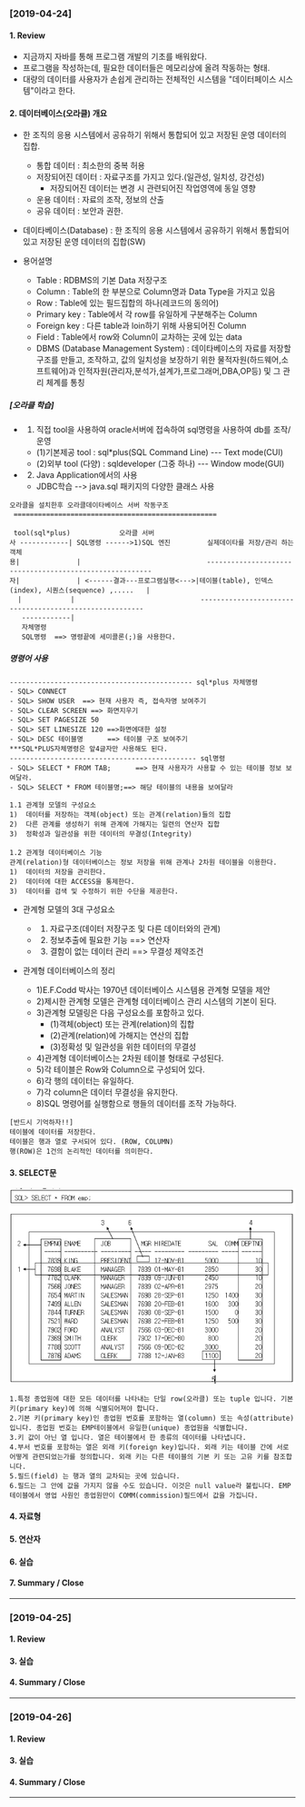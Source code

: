 
### [2019-04-24]

#### 1. Review
+ 지금까지 자바를 통해 프로그램 개발의 기초를 배워왔다.
+ 프로그램을 작성하는데, 필요한 데이터들은 메모리상에 올려 작동하는 형태.
+ 대량의 데이터를 사용자가 손쉽게 관리하는 전체적인 시스템을 "데이터페이스 시스템"이라고 한다.

#### 2. 데이터베이스(오라클) 개요
+ 한 조직의 응용 시스템에서 공유하기 위해서 통합되어 있고 저장된 운영 데이터의 집합.
  - 통합 데이터 : 최소한의 중복 허용
  - 저장되어진 데이터 : 자료구조를 가지고 있다.(일관성, 일치성, 강건성)
    - 저장되어진 데이터는 변경 시 관련되어진 작업영역에 동일 영향
  - 운용 데이터 : 자료의 조작, 정보의 산출
  - 공유 데이터 : 보안과 권한.

+ 데이타베이스(Database) : 한 조직의 응용 시스템에서 공유하기 위해서 통합되어 있고 저장된 운영 데이터의 집합(SW)

+ 용어설명
  - Table : RDBMS의 기본 Data 저장구조
  - Column : Table의 한 부분으로 Column명과 Data Type을 가지고 있음
  - Row : Table에 있는 필드집합의 하나(레코드의 동의어)
  - Primary key : Table에서 각 row를 유일하게 구분해주는 Column
  - Foreign key : 다른 table과 loin하기 위해 사용되어진 Column
  - Field : Table에서 row와 Column이 교차하는 곳에 있는 data
  - DBMS (Database Management System) : 데이타베이스의 자료를 저장할 구조를 만들고, 조작하고, 값의 일치성을 보장하기 위한  물적자원(하드웨어,소프트웨어)과 인적자원(관리자,분석가,설계가,프로그래머,DBA,OP등) 및  그 관리 체계를 통칭

##### [오라클 학습]
+ 1) 직접 tool을 사용하여 oracle서버에 접속하여 sql명령을 사용하여 db를 조작/운영
  - (1)기본제공 tool : sql*plus(SQL Command Line)  --- Text mode(CUI)
  - (2)외부 tool (다양) : sqldeveloper (그중 하나)  --- Window mode(GUI)
+ 2) Java Application에서의 사용
  - JDBC학습 --> java.sql 패키지의 다양한 클래스 사용

```
오라클을 설치한후 오라클데이타베이스 서버 작동구조
 ==================================================

 tool(sql*plus)            오라클 서버
사 ------------| SQL명령 ------>1)SQL 엔진         실제데이타를 저장/관리 하는 객체
용|		        | 	                            --------------------------------------------------------
자| 		        | <------결과---프로그램실행<--->|테이블(table), 인덱스(index), 시퀀스(sequence) ,.....   |
  |            |                               --------------------------------------------------------
   ------------|
   자체명령
   SQL명령  ==> 명령끝에 세미콜론(;)을 사용한다.
```

##### 명령어 사용
```
--------------------------------------------- sql*plus 자체명령
- SQL> CONNECT
- SQL> SHOW USER  ==> 현재 사용자 즉, 접속자명 보여주기
- SQL> CLEAR SCREEN ==> 화면지우기
- SQL> SET PAGESIZE 50
- SQL> SET LINESIZE 120 ==>화면에대한 설정
- SQL> DESC 테이블명      ==> 테이블 구조 보여주기
***SQL*PLUS자체명령은 앞4글자만 사용해도 된다.
---------------------------------------------- sql명령
- SQL> SELECT * FROM TAB;      ==> 현재 사용자가 사용할 수 있는 테이블 정보 보여달라.
- SQL> SELECT * FROM 테이블명;==> 해당 테이블의 내용을 보여달라
```

```
1.1 관계형 모델의 구성요소
1)	데이터를 저장하는 객체(object) 또는 관계(relation)들의 집합
2)	다른 관계를 생성하기 위해 관계에 가해지는 일련의 연산자 집합
3)	정확성과 일관성을 위한 데이터의 무결성(Integrity)

1.2 관계형 데이터베이스 기능
관계(relation)형 데이터베이스는 정보 저장을 위해 관계나 2차원 테이블을 이용한다.
1)	데이터의 저장을 관리한다.
2)	데이터에 대한 ACCESS을 통제한다.
3)	데이터를 검색 및 수정하기 위한 수단을 제공한다.
```

+ 관계형 모델의 3대 구성요소
  - 1) 자료구조(데이터 저장구조 및 다른 데이터와의 관계)
  - 2) 정보추출에 필요한 기능 ==> 연산자
  - 3) 결함이 없는 데이터 관리 ==> 무결성 제약조건


+ 관계형 데이터베이스의 정리
  - 1)E.F.Codd 박사는 1970년 데이터베이스 시스템용 관계형 모델을 제안
  - 2)제시한 관계형 모델은 관계형 데이터베이스 관리 시스템의 기본이 된다.
  - 3)관계형 모델링은 다음 구성요소를 포함하고 있다.
    - (1)객체(object) 또는 관계(relation)의 집합
    - (2)관계(relation)에 가해지는 연산의 집합
    - (3)정확성 및 일관성을 위한 데이터의 무결성
  - 4)관계형 데이터베이스는 2차원 테이블 형태로 구성된다.
  - 5)각 테이블은 Row와 Column으로 구성되어 있다.
  - 6)각 행의 데이터는 유일하다.
  - 7)각 column은 데이터 무결성을 유지한다.
  - 8)SQL 명령어를 실행함으로 행들의 데이터를 조작 가능하다.
```
[반드시 기억하자!!]
테이블에 데이터를 저장한다.
테이블은 행과 열로 구서되어 있다. (ROW, COLUMN)
행(ROW)은 1건의 논리적인 데이터를 의미한다.

```

#### 3. SELECT문
![SELECT FROM](select00.png "SELECT FROM")
```
1.특정 종업원에 대한 모든 데이터를 나타내는 단일 row(오라클) 또는 tuple 입니다. 기본 키(primary key)에 의해 식별되어져야 합니다.
2.기본 키(primary key)인 종업원 번호를 포함하는 열(column) 또는 속성(attribute)입니다. 종업원 번호는 EMP테이블에서 유일한(unique) 종업원을 식별합니다.
3.키 값이 아닌 열 입니다. 열은 테이블에서 한 종류의 데이터를 나타냅니다.
4.부서 번호를 포함하는 열은 외래 키(foreign key)입니다. 외래 키는 테이블 간에 서로 어떻게 관련되었는가를 정의합니다. 외래 키는 다른 테이블의 기본 키 또는 고유 키를 참조합니다.
5.필드(field) 는 행과 열의 교차되는 곳에 있습니다.
6.필드는 그 안에 값을 가지지 않을 수도 있습니다. 이것은 null value라 불립니다. EMP테이블에서 영업 사원인 종업원만이 COMM(commission)필드에서 값을 가집니다.
```
#### 4. 자료형
#### 5. 연산자
#### 6. 실습
#### 7. Summary / Close

-----------------------------------------------------------



### [2019-04-25]

#### 1. Review
#### 3. 실습
#### 4. Summary / Close

-----------------------------------------------------------



### [2019-04-26]

#### 1. Review
#### 3. 실습
#### 4. Summary / Close

-----------------------------------------------------------
